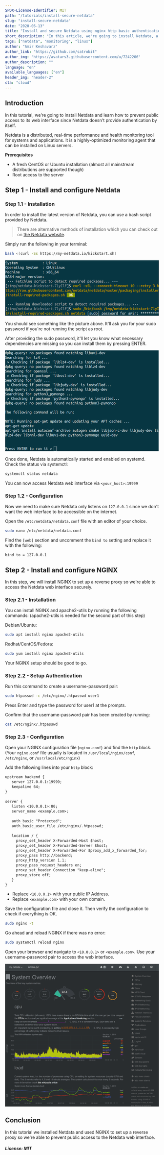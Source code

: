 ```yaml
---
SPDX-License-Identifier: MIT
path: "/tutorials/install-secure-netdata"
slug: "install-secure-netdata"
date: "2020-05-13"
title: "Install and secure Netdata using nginx http basic authentication"
short_description: "In this article, we're going to install Netdata, a linux monitoring software, and secure it using nginx http basic authentication"
tags: ["netdata", "monitoring", "linux"]
author: "Amir Keshavarz"
author_link: "https://github.com/satrobit"
author_img: "https://avatars3.githubusercontent.com/u/7242206"
author_description: ""
language: "en"
available_languages: ["en"]
header_img: "header-2"
cta: "cloud"
---
```


## Introduction

In this tutorial, we're going to install Netdata and learn how to prevent public access to its web interface since Netdata doesn't provide authentication by itself.

Netdata is a distributed, real-time performance and health monitoring tool for systems and applications. It is a highly-optimized monitoring agent that can be installed on Linux servers.

**Prerequisites**

* A fresh CentOS or Ubuntu installation (almost all mainstream distributions are supported though)
* Root access to the server

## Step 1 - Install and configure Netdata

### Step 1.1 - Installation

In order to install the latest version of Netdata, you can use a bash script provided by Netdata.

> There are alternative methods of installation which you can check out on [the Netdata website](https://learn.netdata.cloud/docs/agent/packaging/installer/#alternative-methods).

Simply run the following in your terminal:

```bash
bash <(curl -Ss https://my-netdata.io/kickstart.sh)
```

![Install Netdata](images/install-netdata-1.png)

You should see something like the picture above. It'll ask you for your sudo password if you're not running the script as root.

After providing the sudo password, it'll let you know what necessary dependencies are missing so you can install them by pressing ENTER.

![Install Netdata Dependencies](images/install-netdata-2.png)

Once done, Netdata is automatically started and enabled on systemd. Check the status via systemctl:

```bash
systemctl status netdata
```

You can now access Netdata web interface via `<your_host>:19999`

### Step 1.2 - Configuration

Now we need to make sure Netdata only listens on `127.0.0.1` since we don't want the web interface to be accessible on the internet.

Open the `/etc/netdata/netdata.conf` file with an editor of your choice.

```bash
sudo nano /etc/netdata/netdata.conf
```

Find the `[web]` section and uncomment the `bind to` setting and replace it with the following:

```
bind to = 127.0.0.1
```

## Step 2 - Install and configure NGINX

In this step, we will install NGINX to set up a reverse proxy so we're able to access the Netdata web interface securely.

### Step 2.1 - Installation

You can install NGINX and apache2-utils by running the following commands:
(apache2-utils is needed for the second part of this step)

Debian/Ubuntu:

```bash
sudo apt install nginx apache2-utils
```

Redhat/CentOS/Fedora:

```bash
sudo yum install nginx apache2-utils
```

Your NGINX setup should be good to go.

### Step 2.2 - Setup Authentication

Run this command to create a username-password pair:

```bash
sudo htpasswd -c /etc/nginx/.htpasswd user1
```

Press Enter and type the password for user1 at the prompts.

Confirm that the username-password pair has been created by running:

```bash
cat /etc/nginx/.htpasswd
```

### Step 2.3 - Configuration

Open your NGINX configuration file (`nginx.conf`) and find the `http` block. (Your `nginx.conf` file usually is located in `/usr/local/nginx/conf`, `/etc/nginx`, or `/usr/local/etc/nginx`)

Add the following lines into your `http` block:

```
upstream backend {
   server 127.0.0.1:19999;
   keepalive 64;
}

server {
   listen <10.0.0.1>:80;
   server_name <example.com>;

   auth_basic "Protected";
   auth_basic_user_file /etc/nginx/.htpasswd;

   location / {
     proxy_set_header X-Forwarded-Host $host;
     proxy_set_header X-Forwarded-Server $host;
     proxy_set_header X-Forwarded-For $proxy_add_x_forwarded_for;
     proxy_pass http://backend;
     proxy_http_version 1.1;
     proxy_pass_request_headers on;
     proxy_set_header Connection "keep-alive";
     proxy_store off;
   }
}
```

* Replace `<10.0.0.1>` with your public IP Address.
* Replace `<example.com>` with your own domain.

Save the configuration file and close it. Then verify the configuration to check if everything is OK.

```bash
sudo nginx -t
```

Go ahead and reload NGINX if there was no error:

```bash
sudo systemctl reload nginx
```

Open your browser and navigate to `<10.0.0.1>` or `<example.com>`. Use your username-password pair to access the web interface.

![Netdata Web Interface](images/netdata-web-interface.gif)

## Conclusion

In this tutorial we installed Netdata and used NGINX to set up a reverse proxy so we're able to prevent public access to the Netdata web interface.

##### License: MIT

<!--

Contributor's Certificate of Origin

By making a contribution to this project, I certify that:

(a) The contribution was created in whole or in part by me and I have
    the right to submit it under the license indicated in the file; or

(b) The contribution is based upon previous work that, to the best of my
    knowledge, is covered under an appropriate license and I have the
    right under that license to submit that work with modifications,
    whether created in whole or in part by me, under the same license
    (unless I am permitted to submit under a different license), as
    indicated in the file; or

(c) The contribution was provided directly to me by some other person
    who certified (a), (b) or (c) and I have not modified it.

(d) I understand and agree that this project and the contribution are
    public and that a record of the contribution (including all personal
    information I submit with it, including my sign-off) is maintained
    indefinitely and may be redistributed consistent with this project
    or the license(s) involved.

Signed-off-by: [Amir Keshavarz amirkekh@gmail.com]

-->

